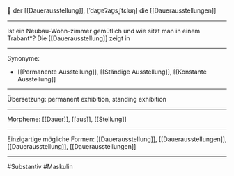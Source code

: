 🔵 der [[Dauerausstellung]], [ˈdaʊ̯ɐʔaʊ̯sˌʃtɛlʊŋ]
die [[Dauerausstellungen]]

---

Ist ein Neubau-Wohn-zimmer gemütlich und wie sitzt man in einem Trabant\*? Die [[Dauerausstellung]] zeigt in

---

Synonyme:

- [[Permanente Ausstellung]], [[Ständige Ausstellung]], [[Konstante Ausstellung]]

---

Übersetzung: permanent exhibition, standing exhibition

---

Morpheme:
[[Dauer]], [[aus]], [[Stellung]]

---

Einzigartige mögliche Formen: [[Dauerausstellung]], [[Dauerausstellungen]], [[Dauerausstellung]], [[Dauerausstellungen]]

---

#Substantiv #Maskulin
